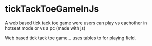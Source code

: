 tickTackToeGameInJs
===================

A web based tick tack toe game were users can play vs eachother in hotseat mode or vs a pc (made with js)

Web based tick tack toe game... uses tables to for playing field.
